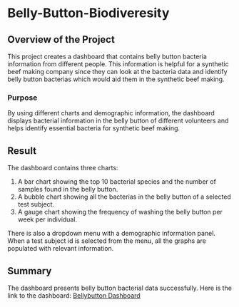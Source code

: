 # Belly-Button-Biodiveresity

## Overview of the Project

This project creates a dashboard that contains belly button bacteria information from different people. This information is helpful for a synthetic beef making company since they can look at the bacteria data and identify belly button bacterias which would aid them in the synthetic beef making.

### Purpose

By using different charts and demographic information, the dashboard displays bacterial information in the belly button of different volunteers and helps identify essential bacteria for synthetic beef making.

## Result

The dashboard contains three charts:

1. A bar chart showing the top 10 bacterial species and the number of samples found in the belly button.
2. A bubble chart showing all the bacterias in the belly button of a selected test subject.
3. A gauge chart showing the frequency of washing the belly button per week per individual.

There is also a dropdown menu with a demographic information panel. When a test subject id is selected from the menu, all the graphs are populated with relevant information.

## Summary

The dashboard presents belly button bacterial data successfully. Here is the link to the dashboard:
[Bellybutton Dashboard](https://zarif601.github.io/Belly-Button-Biodiveresity/)
